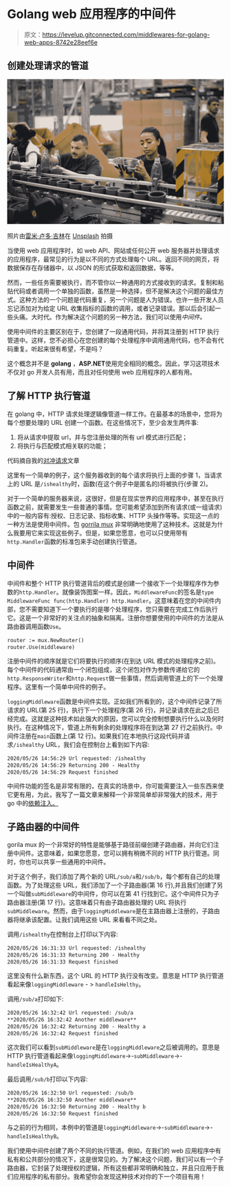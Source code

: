 # Golang web 应用程序的中间件

> 原文：<https://levelup.gitconnected.com/middlewares-for-golang-web-apps-8742e28eef6e>

## 创建处理请求的管道

![](img/162f2724c198e66423167a1b5f7f2c15.png)

照片由[雷米·卢多·吉林](https://unsplash.com/@gieling?utm_source=medium&utm_medium=referral)在 [Unsplash](https://unsplash.com?utm_source=medium&utm_medium=referral) 拍摄

当使用 web 应用程序时，如 web API、网站或任何公开 web 服务器并处理请求的应用程序，最常见的行为是以不同的方式处理每个 URL。返回不同的网页，将数据保存在存储器中，以 JSON 的形式获取和返回数据，等等。

然而，一些任务需要被执行，而不管你以一种通用的方式接收到的请求。复制和粘贴代码或者调用一个单独的函数，虽然是一种选择，但不是解决这个问题的最佳方式。这种方法的一个问题是代码重复，另一个问题是人为错误。也许一些开发人员忘记添加对为给定 URL 收集指标的函数的调用，或者记录错误。那以后会引起一些头痛。大时代。作为解决这个问题的另一种方法，我们可以使用*中间件。*

使用中间件的主要区别在于，您创建了一段通用代码，并将其注册到 HTTP 执行管道中。这样，您不必担心在您创建的每个处理程序中调用通用代码，也不会有代码重复。听起来很有希望，不是吗？

这个概念并不是 **golang** ，**ASP.NET**使用完全相同的概念。因此，学习这项技术不仅对 go 开发人员有用，而且对任何使用 web 应用程序的人都有用。

## 了解 HTTP 执行管道

在 golang 中，HTTP 请求处理逻辑像管道一样工作。在最基本的场景中，您将为每个想要处理的 URL 创建一个函数。在这些情况下，至少会发生两件事:

1.  将从请求中提取 url，并与您注册处理的所有 url 模式进行匹配；
2.  将执行与匹配模式相关联的功能；

代码摘自我的[对冲请求](https://medium.com/swlh/hedged-requests-tackling-tail-latency-9cea0a05f577)文章

这里有一个简单的例子，这个服务器收到的每个请求将执行上面的步骤 1，当请求上的 URL 是`/ishealthy`时，函数(在这个例子中是匿名的)将被执行(步骤 2)。

对于一个简单的服务器来说，这很好，但是在现实世界的应用程序中，甚至在执行函数之前，就需要发生一些普通的事情。您可能希望添加到所有请求(或一组请求)中的一般内容有:授权、日志记录、指标收集、HTTP 头操作等等。实现这一点的一种方法是使用中间件。包 [gorrila mux](https://github.com/gorilla/mux) 非常明确地使用了这种技术。这就是为什么我要用它来实现这些例子。但是，如果您愿意，也可以只使用带有`http.Handler`函数的标准包来手动创建执行管道。

## 中间件

中间件和整个 HTTP 执行管道背后的模式是创建一个接收下一个处理程序作为参数的`http.Handler`。就像装饰图案一样。因此，`MiddlewareFunc`的签名是`type MiddlewareFunc func(http.Handler) http.Handler`。这意味着在您的中间件内部，您不需要知道下一个要执行的是哪个处理程序，您只需要在完成工作后执行它。这是一个非常好的关注点的抽象和隔离。注册你想要使用的中间件的方法是从路由器调用函数`Use`。

```
router := mux.NewRouter()
router.Use(middleware)
```

注册中间件的顺序就是它们将要执行的顺序(在到达 URL 模式的处理程序之前)。每个中间件的代码通常由一个闭包组成，这个闭包对作为参数传递给它的`http.ResponseWriter`和`http.Request`做一些事情，然后调用管道上的下一个处理程序。这里有一个简单中间件的例子。

`loggingMiddleware`函数是中间件实现。正如我们所看到的，这个中间件记录了所请求的 URL(第 25 行)，执行下一个处理程序(第 26 行)，并记录请求在此之后已经完成。这就是这种技术如此强大的原因，您可以完全控制想要执行什么以及何时执行。在这种情况下，管道上所有剩余的处理程序将在到达第 27 行之前执行。中间件注册在`main`函数上(第 12 行)。如果我们在本地执行这段代码并请求`/ishealthy` URL，我们会在控制台上看到如下内容:

```
2020/05/26 14:56:29 Url requested: /ishealthy
2020/05/26 14:56:29 Returning 200 - Healthy
2020/05/26 14:56:29 Request finished
```

中间件功能的签名是非常有限的，在真实的场景中，你可能需要注入一些东西来使它更有用，为此，我写了一篇文章来解释一个非常简单却非常强大的技术，用于 go 中的[依赖注入。](/dependency-injection-in-go-using-receiver-functions-d76b7e541ecd)

## 子路由器的中间件

gorila mux 的一个非常好的特性是能够基于路径前缀创建子路由器，并向它们注册中间件。这意味着，如果您愿意，您可以拥有稍微不同的 HTTP 执行管道。同时，你也可以共享一些通用的中间件。

对于这个例子，我们添加了两个新的 URL`/sub/a`和`/sub/b`，每个都有自己的处理函数。为了处理这些 URL，我们添加了一个子路由器(第 16 行),并且我们创建了另一个叫做`subMiddleware`的中间件，你可以在第 41 行找到它。这个中间件只为子路由器注册(第 17 行)。这意味着只有由子路由器处理的 URL 将执行`subMiddleware`。然而，由于`loggingMiddleware`是在主路由器上注册的，子路由器将继承该配置。让我们调用这些 URL 来看看不同之处。

调用`/ishealthy`在控制台上打印以下内容:

```
2020/05/26 16:31:33 Url requested: /ishealthy
2020/05/26 16:31:33 Returning 200 - Healthy
2020/05/26 16:31:33 Request finished
```

这里没有什么新东西，这个 URL 的 HTTP 执行没有改变。意思是 HTTP 执行管道看起来像`loggingMiddleware` - > `handleIsHelthy`。

调用`/sub/a`打印如下:

```
2020/05/26 16:32:42 Url requested: /sub/a
**2020/05/26 16:32:42 Another middleware**
2020/05/26 16:32:42 Returning 200 - Healthy a
2020/05/26 16:32:42 Request finished
```

这次我们可以看到`subMiddleware`是在`loggingMiddleware`之后被调用的。意思是 HTTP 执行管道看起来像`loggingMiddleware`->-`subMiddleware`->-`handleIsHealthyA`。

最后调用`/sub/b`打印以下内容:

```
2020/05/26 16:32:50 Url requested: /sub/b
**2020/05/26 16:32:50 Another middleware**
2020/05/26 16:32:50 Returning 200 - Healthy b
2020/05/26 16:32:50 Request finished
```

与之前的行为相同，本例中的管道是`loggingMiddleware`->-`subMiddleware`->-`handleIsHealthyB`。

我们使用中间件创建了两个不同的执行管道。例如，在我们的 web 应用程序中有私有和公共部分的情况下，这是很常见的。为了解决这个问题，我们可以有一个子路由器，它封装了处理授权的逻辑，所有这些都非常明确和独立，并且只应用于我们应用程序的私有部分。我希望你会发现这种技术对你的下一个项目有用！